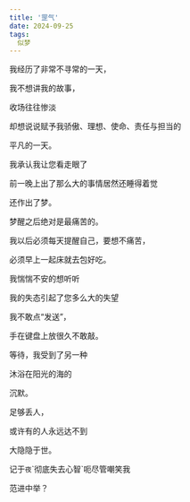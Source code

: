 ```yaml
---
title: '罡气'
date: 2024-09-25
tags:
  似梦
---
```

我经历了非常不寻常的一天，

我不想讲我的故事，

收场往往惨淡

却想说说赋予我骄傲、理想、使命、责任与担当的

平凡的一天。

我承认我让您看走眼了

前一晚上出了那么大的事情居然还睡得着觉

还作出了梦。

梦醒之后绝对是最痛苦的。

我以后必须每天提醒自己，要想不痛苦，

必须早上一起床就去包好吃。

我惴惴不安的想听听

我的失态引起了您多么大的失望

我不敢点“发送”，

手在键盘上放很久不敢敲。

等待，我受到了另一种

沐浴在阳光的海的

沉默。

足够丢人，

或许有的人永远达不到

大隐隐于世。

记于`夜`\`彻底失去心智\`呃尽管嘲笑我

范进中举？